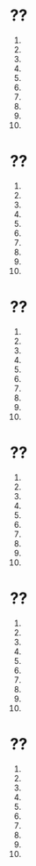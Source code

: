 # ??
1. 
2. 
3. 
4. 
5. 
6. 
7. 
8. 
9. 
10. 

# ??
1. 
2. 
3. 
4. 
5. 
6. 
7. 
8. 
9. 
10. 

# ??
1. 
2. 
3. 
4. 
5. 
6. 
7. 
8. 
9. 
10. 

# ??
1. 
2. 
3. 
4. 
5. 
6. 
7. 
8. 
9. 
10. 

# ??
1. 
2. 
3. 
4. 
5. 
6. 
7. 
8. 
9. 
10. 

# ??
1. 
2. 
3. 
4. 
5. 
6. 
7. 
8. 
9. 
10. 